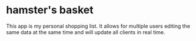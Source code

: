 # hamster's basket
This app is my personal shopping list. It allows for multiple users editing the same data at the same time and will update all clients in real time.
